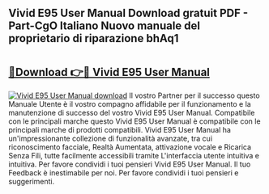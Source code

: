 ## Vivid E95 User Manual Download gratuit PDF - Part-CgO Italiano Nuovo manuale del proprietario di riparazione bhAq1

# <h2><a href="http://dffiry.blite.top/?on=Vivid+E95+User+Manual">🔗Download 👉🔴 Vivid E95 User Manual</a></h2>

[![Vivid E95 User Manual download](https://i.imgur.com/lujVjoI.png)](http://dffiry.blite.top/?on=Vivid+E95+User+Manual)
Il vostro Partner per il successo questo Manuale Utente è il vostro compagno affidabile per il funzionamento e la manutenzione di successo del vostro Vivid E95 User Manual. Compatibile con le principali marche questo Vivid E95 User Manual è compatibile con le principali marche di prodotti compatibili. Vivid E95 User Manual ha un'impressionante collezione di funzionalità avanzate, tra cui riconoscimento facciale, Realtà Aumentata, attivazione vocale e Ricarica Senza Fili, tutte facilmente accessibili tramite L'interfaccia utente intuitiva e intuitiva. Per favore condividi i tuoi pensieri Vivid E95 User Manual. Il tuo Feedback è inestimabile per noi. Per favore condividi i tuoi pensieri e suggerimenti.
